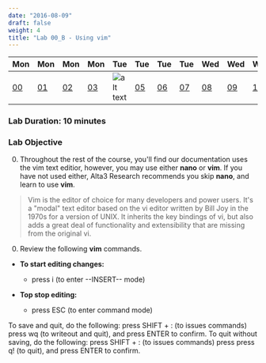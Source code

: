 ```yaml
---
date: "2016-08-09"
draft: false
weight: 4
title: "Lab 00_B - Using vim"
---
```


|Mon|Mon|Mon|Mon|Tue|Tue|Tue|Tue|Wed|Wed|Wed|Thur|Thur|Thur|Thur|
|---|---|---|---|---|---|---|---|---|---|---|---|---|---|---|
|[00](/labs/openstack/00/)|[01](/labs/openstack/01/)|[02](/labs/openstack/02/)|[03](/labs/openstack/03/)|![alt text](https://i.imgur.com/mUIVxEm.png "You are here")|[05](/labs/openstack/05/)|[06](/labs/openstack/06/)|[07](/labs/openstack/07/)|[08](/labs/openstack/08/)|[09](/labs/openstack/09/)|[10](/labs/openstack/10/)|[11](/labs/openstack/11/)|[12](/labs/openstack/12/)|[13](/labs/openstack/13/)|[14](/labs/openstack/14/)|

### Lab Duration: 10 minutes

### Lab Objective

0. Throughout the rest of the course, you'll find our documentation uses the vim text editior, however, you may use either **nano** or **vim**. If you have not used either, Alta3 Research recommends you skip **nano**, and learn to use **vim**.

  > Vim is the editor of choice for many developers and power users. It's a "modal" text editor based on the vi editor written by Bill Joy in the 1970s for a version of UNIX. It inherits the key bindings of vi, but also adds a great deal of functionality and extensibility that are missing from the original vi. 

0. Review the following **vim** commands.

  - **To start editing changes:**
    - press i (to enter --INSERT-- mode)
  
  - **Top stop editing:**
    - press ESC (to enter command mode)

  To save and quit, do the following:
  press SHIFT + : (to issues commands)
  press wq (to writeout and quit), and press ENTER to confirm.
  To quit without saving, do the following:
  press SHIFT + : (to issues commands)
  press press q! (to quit), and press ENTER to confirm.
